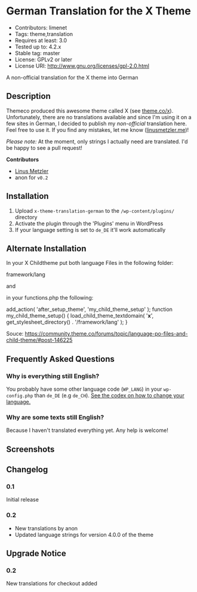 # German Translation for the X Theme

* Contributors: limenet
* Tags: theme,translation
* Requires at least: 3.0
* Tested up to: 4.2.x
* Stable tag: master
* License: GPLv2 or later
* License URI: http://www.gnu.org/licenses/gpl-2.0.html

A non-official translation for the X theme into German

## Description

Themeco produced this awesome theme called X (see [theme.co/x](https://theme.co/x/)). Unfortunately, there are no translations available and since I'm using it on a few sites in German, I decided to publish my *non-official* translation here. Feel free to use it.
If you find any mistakes, let me know ([linusmetzler.me](http://linusmetzler.me))!

*Please note:* At the moment, only strings I actually need are translated. I'd be happy to see a pull request!

**Contributors**

- [Linus Metzler](https://github.com/limenet)
- anon for `v0.2`

## Installation

1. Upload `x-theme-translation-german` to the `/wp-content/plugins/` directory
2. Activate the plugin through the 'Plugins' menu in WordPress
3. If your language setting is set to `de_DE` it'll work automatically

## Alternate Installation 
In your X Childtheme put both language Files in the following folder:

  framework/lang

and

in your functions.php the following:

  add_action( 'after_setup_theme', 'my_child_theme_setup' );
  function my_child_theme_setup() {
      load_child_theme_textdomain( '__x__', get_stylesheet_directory() . '/framework/lang' );
  }

Souce: https://community.theme.co/forums/topic/language-po-files-and-child-theme/#post-146225

## Frequently Asked Questions

### Why is everything still English?

You probably have some other language code (`WP_LANG`) in your `wp-config.php` than `de_DE` (e.g `de_CH`). [See the codex on how to change your language.](https://codex.wordpress.org/Installing_WordPress_in_Your_Language)

### Why are some texts still English?

Because I haven't translated everything yet. Any help is welcome!

## Screenshots


## Changelog

### 0.1

Initial release

### 0.2

- New translations by anon
- Updated language strings for version 4.0.0 of the theme

## Upgrade Notice

### 0.2

New translations for checkout added
